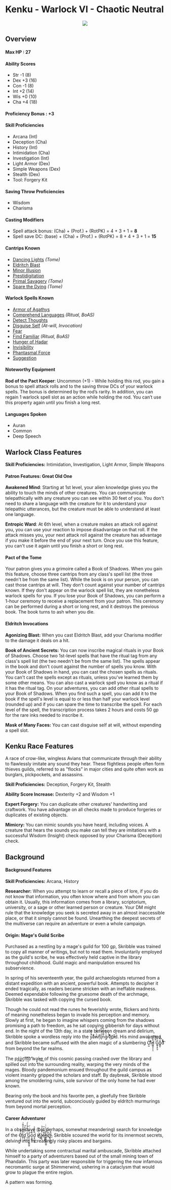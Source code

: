 # Kenku - Warlock VI - Chaotic Neutral

<p align="center"><img src="https://github.com/Shurmn/Shurmn.github.io/blob/master/_img/card.png?raw=true"/></p>

## Overview

#### Max HP : **27**

#### Ability Scores
* Str -1 (8)
* Dex +3 (16)
* Con -1 (8)
* Int +2 (14)
* Wis +0 (10)
* Cha +4 (18)

#### Proficiency Bonus : **+3**

#### Skill Proficiencies
* Arcana (Int)
* Deception (Cha)
* History (Int)
* Intimidation (Cha)
* Investigation (Int)
* Light Armor (Dex)
* Simple Weapons (Dex)
* Stealth (Dex)
* Tool: Forgery Kit

#### Saving Throw Proficiencies
* Wisdom
* Charisma

#### Casting Modifiers

* Spell attack bonus: (Cha) + (Prof.) + (RotPK) = 4 + 3 + 1 = **8**
* Spell save DC: (base) + (Cha) + (Prof.) + (RotPK) = 8 + 4 + 3 + 1 = **15**

#### Cantrips Known
* [Dancing Lights](https://thebombzen.com/grimoire/spells/dancing-lights) *(Tome)*
* [Eldritch Blast](https://thebombzen.com/grimoire/spells/eldritch-blast)
* [Minor Illusion](https://thebombzen.com/grimoire/spells/minor-illusion)
* [Prestidigitation](https://thebombzen.com/grimoire/spells/prestidigitation)
* [Primal Savagery](https://thebombzen.com/grimoire/spells/primal-savagery) *(Tome)*
* [Spare the Dying](https://thebombzen.com/grimoire/spells/spare-the-dying) *(Tome)*

#### Warlock Spells Known
* [Armor of Agathys](https://thebombzen.com/grimoire/spells/armor-of-agathys)
* [Comprehend Languages](https://thebombzen.com/grimoire/spells/comprehend-languages) *(Ritual, BoAS)*
* [Detect Thoughts](https://thebombzen.com/grimoire/spells/detect-thoughts)
* [Disguise Self](https://thebombzen.com/grimoire/spells/disguise-self) *(At-will, Invocation)*
* [Fear](https://thebombzen.com/grimoire/spells/fear)
* [Find Familiar](https://thebombzen.com/grimoire/spells/find-familiar) *(Ritual, BoAS)*
* [Hunger of Hadar](https://thebombzen.com/grimoire/spells/hunger-of-hadar)
* [Invisibility](https://thebombzen.com/grimoire/spells/invisibility)
* [Phantasmal Force](https://thebombzen.com/grimoire/spells/phantasmal-force)
* [Suggestion](https://thebombzen.com/grimoire/spells/suggestion)

#### Noteworthy Equipment
**Rod of the Pact Keeper**: Uncommon (+1) - While holding this rod, you gain a bonus to spell attack rolls and to the saving throw DCs of your warlock spells. The bonus is determined by the rod’s rarity. In addition, you can regain 1 warlock spell slot as an action while holding the rod. You can’t use this property again until you finish a long rest.

#### Languages Spoken
* Auran
* Common
* Deep Speech

## Warlock Class Features

**Skill Proficiencies:** Intimidation, Investigation, Light Armor, Simple Weapons

#### Patron Features: Great Old One
**Awakened Mind**: Starting at 1st level, your alien knowledge gives you the ability to touch the minds of other creatures. You can communicate telepathically with any creature you can see within 30 feet of you. You don't need to share a language with the creature for it to understand your telepathic utterances, but the creature must be able to understand at least one language.

**Entropic Ward**: At 6th level, when a creature makes an attack roll against you, you can use your reaction to impose disadvantage on that roll. If the attack misses you, your next attack roll against the creature has advantage if you make it before the end of your next turn. Once you use this feature, you can't use it again until you finish a short or long rest.

#### Pact of the Tome
Your patron gives you a grimoire called a Book of Shadows. When you gain this feature, choose three cantrips from any class's spell list (the three needn't be from the same list). While the book is on your person, you can cast those cantrips at will. They don't count against your number of cantrips known. If they don't appear on the warlock spell list, they are nonetheless warlock spells for you. If you lose your Book of Shadows, you can perform a 1-hour ceremony to receive a replacement from your patron. This ceremony can be performed during a short or long rest, and it destroys the previous book. The book turns to ash when you die.

#### Eldritch Invocations

**Agonizing Blast:** When you cast Eldritch Blast, add your Charisma modifier to the damage it deals on a hit.

**Book of Ancient Secrets:** You can now inscribe magical rituals in your Book of Shadows. Choose two 1st-level spells that have the ritual tag from any class's spell list (the two needn't be from the same list). The spells appear in the book and don't count against the number of spells you know. With your Book of Shadows in hand, you can cast the chosen spells as rituals. You can't cast the spells except as rituals, unless you've learned them by some other means. You can also cast a warlock spell you know as a ritual if it has the ritual tag. On your adventures, you can add other ritual spells to your Book of Shadows. When you find such a spell, you can add it to the book if the spell's level is equal to or less than half your warlock level (rounded up) and if you can spare the time to transcribe the spell. For each level of the spell, the transcription process takes 2 hours and costs 50 gp for the rare inks needed to inscribe it.

**Mask of Many Faces:** You can cast disguise self at will, without expending a spell slot.

## Kenku Race Features
A race of crow-like, wingless Avians that communicate through their ability to flawlessly imitate any sound they hear. These flightless people often form thieves guilds, referred to as "flocks" in major cities and quite often work as burglars, pickpockets, and assassins.

**Skill Proficiencies:** Deception, Forgery Kit, Stealth 

**Ability Score Increase:** Dexterity +2 and Wisdom +1

**Expert Forgery:** You can duplicate other creatures' handwriting and craftwork. You have advantage on all checks made to produce forgeries or duplicates of existing objects.

**Mimicry:** You can mimic sounds you have heard, including voices. A creature that hears the sounds you make can tell they are imitations with a successful Wisdom (Insight) check opposed by your Charisma (Deception) check.

## Background

#### Background Features
**Skill Proficiencies:** Arcana, History

**Researcher:** When you attempt to learn or recall a piece of lore, if you do not know that information, you often know where and from whom you can obtain it. Usually, this information comes from a library, scriptorium, university, or a sage or other learned person or creature. Your DM might rule that the knowledge you seek is secreted away in an almost inaccessible place, or that it simply cannot be found. Unearthing the deepest secrets of the multiverse can require an adventure or even a whole campaign.

#### Origin: Mage's Guild Scribe
Purchased as a nestling by a mage's guild for 100 gp, Skribble was trained to copy all manner of writings, but not to read them. Involuntarily employed as the guild's scribe, he was effectively held captive in the library throughout childhood. Guild magic and manipulation ensured his subservience.

In spring of his seventeenth year, the guild archaeologists returned from a distant expedition with an ancient, powerful book. Attempts to decipher it ended tragically, as readers became stricken with an ineffable madness. Deemed expendable following the gruesome death of the archmage, Skribble was tasked with copying the cursed book.

Though he could not read the runes he feverishly wrote, flickers and hints of meaning nonetheless began to invade his perception and memory. Slowly at first, he began to imagine whispers coming from the shadows promising a path to freedom, as he sat copying gibberish for days without end. In the night of the 13th day, in a state between dream and delirium, Skribble spoke a wordless reply into the y̔̓̒̑̆̚aͬͩͬ̓wͩͬ̽̂̒̔ͨņͫi̢̊ͮ͗̅ͪ̐n̿̅͗̔͑̅g̴ͧ̈́ͪ͂ ̵̑̓̓vͪ͌͒͒ͣ͜oͭ̓̀҉i̔d̍̑. His mind awakened, and Skribble became suffused with the alien magic of a slumbering O̘͖ͯ͋̀ḷ̓ͮͩd͚͚̮̣̞̠̯͌͋ͧ͠ ͭ̂̆̋͋G͚̞̝̭̖̬̅̈̐͛̈o͇̪͓͊̓͆ͫ̆d̀̊ͨͮ͡ from beyond the far realms.

The p̨śỳ͟͢c̛h͢͝͠i͡c̀ ̸͡wa̧̢̧k̵̵͢e͟͜ of this cosmic passing crashed over the library and spilled out into the surrounding reality, warping the very minds of the mages. Bloody pandemonium ensued throughout the guild campus as violent insanity gripped the scholars and staff. By daybreak, Skribble stood among the smoldering ruins, sole survivor of the only home he had ever known.

Bearing only the book and his favorite pen, a gleefully free Skribble ventured out into the world, subconciously guided by eldritch murmurings from beyond mortal perception.

#### Career Adventurer
In a obsessive (but perhaps, somewhat meandering) search for knowledge of the O̴̜͔̥̭̙ͣ̂̂̀͜l̻̩̿̈ͫ̔ͧ̆͌ͩḑ̢̫̫ͥ̉̌ͮ̅ͪ̕ ̟͎͕̐͐̈́̿͐̔ͤ̀́͜G̢̢͖̝̖͍͇̰͖̜͗ͤ͌͢o̩̘͇̬ͩ͋́d̯̗̱̮̦̩͓̅̏̏ͫ̎̓ H̸̨͑ͤ̐̇̅҉̼͖a̷̖͍̭ͬͣ̆ͫ̾ͯͬ͢s̔͊̋̂҉̵̫̬̱͇͙t̴̡̡̮͈͕͇̯̺̼͋̆ͮ̒̔ͭͥư̔͆̇ͫ̏͛҉̫̩r̵̢̞̰͖̞̬͎ͦ̂̀, Skribble scoured the world for its innermost secrets, delving into increasingly risky places and bargains.

While undertaking some contractual marital ambuscade, Skribble attached himself to a party of adventurers based out of the small mining town of Phandalin. This party was later responsible for triggering the now infamous necromantic surge at Shimmerwind, ushering in a cataclysm that would grow to plague the entire region.

A pattern was forming.
